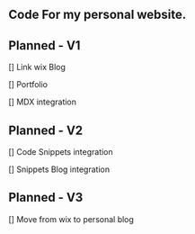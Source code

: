 ## Code For my personal website.

## Planned - V1

[] Link wix Blog

[] Portfolio

[] MDX integration

## Planned - V2

[] Code Snippets integration

[] Snippets Blog integration

## Planned - V3

[] Move from wix to personal blog
